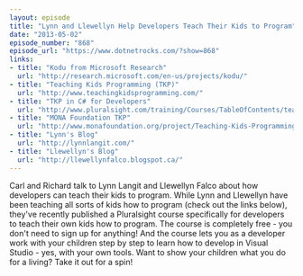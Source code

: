 ```yaml
---
layout: episode
title: "Lynn and Llewellyn Help Developers Teach Their Kids to Program"
date: "2013-05-02"
episode_number: "868"
episode_url: "https://www.dotnetrocks.com/?show=868"
links:
- title: "Kodu from Microsoft Research"
  url: "http://research.microsoft.com/en-us/projects/kodu/"
- title: "Teaching Kids Programming (TKP)"
  url: "http://www.teachingkidsprogramming.com/"
- title: "TKP in C# for Developers"
  url: "http://www.pluralsight.com/training/Courses/TableOfContents/teaching-kids-programming"
- title: "MONA Foundation TKP"
  url: "http://www.monafoundation.org/project/Teaching-Kids-Programming/22"
- title: "Lynn's Blog"
  url: "http://lynnlangit.com/"
- title: "Llewellyn's Blog"
  url: "http://llewellynfalco.blogspot.ca/"
---
```


Carl and Richard talk to Lynn Langit and Llewellyn Falco about how developers can teach their kids to program. While Lynn and Llewellyn have been teaching all sorts of kids how to program (check out the links below), they've recently published a Pluralsight course specifically for developers to teach their own kids how to program. The course is completely free - you don't need to sign up for anything! And the course lets you as a developer work with your children step by step to learn how to develop in Visual Studio - yes, with your own tools. Want to show your children what you do for a living? Take it out for a spin!
